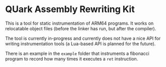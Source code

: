 # QUark Assembly Rewriting Kit

This is a tool for static instrumentation of ARM64 programs. It works on
relocatable object files (before the linker has run, but after the compiler).

The tool is currently in-progress and currently does not have a nice API for
writing instrumentation tools (a Lua-based API is planned for the future).

There is an example in the `example` folder that instruments a fibonacci
program to record how many times it executes a `ret` instruction.
